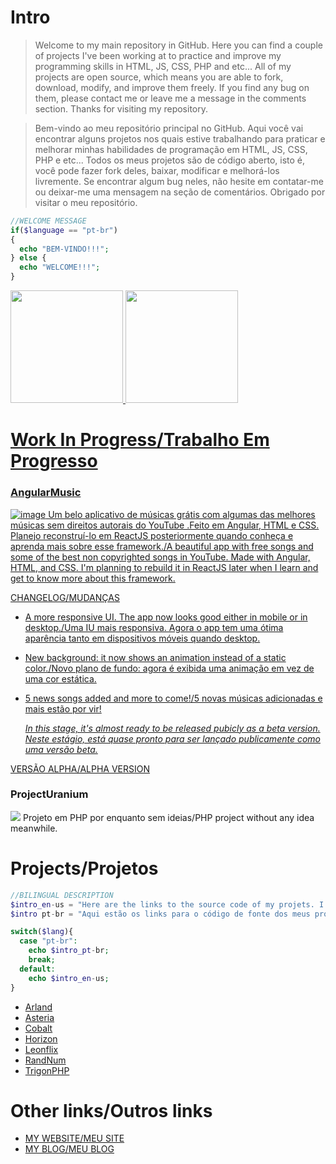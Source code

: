 # Intro
>Welcome to my main repository in GitHub. Here you can find a couple of projects I've been working at to practice and improve my programming skills in HTML, JS, CSS, PHP and etc... All of my projects are open source, which means you are able to fork, download, modify, and improve them freely. If you find any bug on them, please contact me or leave me a message in the comments section. Thanks for visiting my repository.


>Bem-vindo ao meu repositório principal no GitHub. Aqui você vai encontrar alguns projetos nos quais estive trabalhando para praticar e melhorar minhas habilidades de programação em HTML, JS, CSS, PHP e etc... Todos os meus projetos são de código aberto, isto é, você pode fazer fork deles, baixar, modificar e melhorá-los livremente. Se encontrar algum bug neles, não hesite em contatar-me ou deixar-me uma mensagem na seção de comentários. Obrigado por visitar o meu repositório.

```php
//WELCOME MESSAGE
if($language == "pt-br")
{
  echo "BEM-VINDO!!!";
} else {
  echo "WELCOME!!!";
}
```

<div>
  <a href="https://beacons.ai/Redwars22">
  <img height="180em" src="https://github-readme-stats.vercel.app/api?username=redwars22&show_icons=true&theme=dark&include_all_commits=true&count_private=true"/>
  <img height="180em" src="https://github-readme-stats.vercel.app/api/top-langs/?username=redwars22&layout=compact&langs_count=16&theme=dark"/>
</div>

# Work In Progress/Trabalho Em Progresso
### AngularMusic
![image](https://user-images.githubusercontent.com/26885598/138197039-a0b1bf8a-29c2-4bf5-b18b-8d3f58a6cec5.png)
Um belo aplicativo de músicas grátis com algumas das melhores músicas sem direitos autorais do YouTube .Feito em Angular, HTML e CSS. Planejo reconstruí-lo em ReactJS posteriormente quando conheça e aprenda mais sobre esse framework./A beautiful app with free songs and some of the best non copyrighted songs in YouTube. Made with Angular, HTML, and CSS. I'm planning to rebuild it in ReactJS later when I learn and get to know more about this framework.
  
CHANGELOG/MUDANÇAS
- A more responsive UI. The app now looks good either in mobile or in desktop./Uma IU mais responsiva. Agora o app tem uma ótima aparência tanto em dispositivos móveis quando desktop.
- New background: it now shows an animation instead of a static color./Novo plano de fundo: agora é exibida uma animação em vez de uma cor estática.
- 5 news songs added and more to come!/5 novas músicas adicionadas e mais estão por vir!
  
  <em>In this stage, it's almost ready to be released pubicly as a beta version. Neste estágio, está quase pronto para ser lançado publicamente como uma versão beta.</em>
  
[VERSÃO ALPHA/ALPHA VERSION](https://angularmusic.stackblitz.io/)

### ProjectUranium
<img src="![image](https://user-images.githubusercontent.com/26885598/138196924-394fa56b-8319-4333-93b3-ad0feab52e5d.png)">
Projeto em PHP por enquanto sem ideias/PHP project without any idea meanwhile.

# Projects/Projetos

```php
//BILINGUAL DESCRIPTION
$intro_en-us = "Here are the links to the source code of my projets. I gave each one a codename.";
$intro pt-br = "Aqui estão os links para o código de fonte dos meus projetos. Atribui um codinome a cada um deles.";

switch($lang){
  case "pt-br":
    echo $intro_pt-br;
    break;
  default:
    echo $intro_en-us;
}
```

- [Arland](https://github.com/Redwars22/Portfolio/tree/main/app/Arland)
- [Asteria](https://github.com/Redwars22/Portfolio/tree/main/app/Asteria)
- [Cobalt](https://github.com/Redwars22/Portfolio/blob/main/app/projectCobalt.html)
- [Horizon](https://github.com/Redwars22/Portfolio/tree/main/app/Horizon)
- [Leonflix](https://github.com/Redwars22/Portfolio/blob/main/app/projectLeonflix.html)
- [RandNum](https://github.com/Redwars22/Portfolio/tree/main/app/RandNum)
- [TrigonPHP](https://github.com/Redwars22/Portfolio/tree/main/app/TrigonPHP)

# Other links/Outros links

- [MY WEBSITE/MEU SITE](https://redwars22.github.io/Portfolio/)
- [MY BLOG/MEU BLOG](https://redwars22blog.stackblitz.io/)
